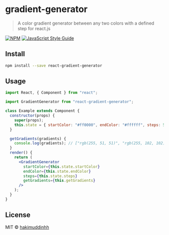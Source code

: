 # gradient-generator

> A color gradient generator between any two colors with a defined step for react.js

[![NPM](https://img.shields.io/npm/v/gradient-generator.svg)](https://www.npmjs.com/package/gradient-generator) [![JavaScript Style Guide](https://img.shields.io/badge/code_style-standard-brightgreen.svg)](https://standardjs.com)

## Install

```bash
npm install --save react-gradient-generator
```

## Usage

```jsx
import React, { Component } from "react";

import GradientGenerator from "react-gradient-generator";

class Example extends Component {
  constructor(props) {
    super(props);
    this.state = { startColor: "#ff0000", endColor: "#ffffff", steps: 5 };
  }

  getGradients(gradients) {
    console.log(gradients); // ["rgb(255, 51, 51)", "rgb(255, 102, 102)", "rgb(255, 153, 153)", "rgb(255, 204, 204)", "rgb(255, 255, 255)"]
  }
  render() {
    return (
      <GradientGenerator
        startColor={this.state.startColor}
        endColor={this.state.endColor}
        steps={this.state.steps}
        getGradients={this.getGradients}
      />
    );
  }
}

```

## License

MIT © [hakimuddinhh](https://github.com/hakimuddinhh)
